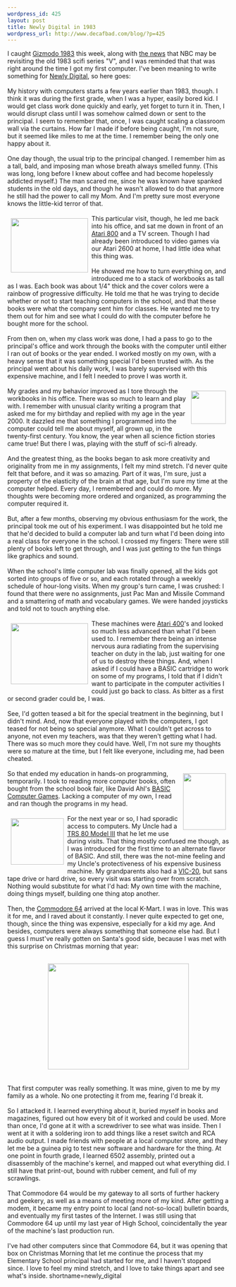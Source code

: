 ```yaml
--- 
wordpress_id: 425
layout: post
title: Newly Digital in 1983
wordpress_url: http://www.decafbad.com/blog/?p=425
---
```

I caught <a href="http://gizmodo.net/archives/002242.php#002242" target="_top">Gizmodo 1983</a> this week,
along with <a href="http://www.cnn.com/2003/SHOWBIZ/TV/06/09/television.visitors.reut/index.html" target="_top">the news</a>
that NBC may be revisiting the old 1983 scifi series "V", and I was reminded that that
was right around the time I got my first computer.  I've been meaning
to write something for <a href="http://www.kalsey.com/2003/05/newly_digital/" target="_top">Newly Digital</a>,
so here goes:
<br /><br />
My history with computers starts a few years earlier than 1983,
though.  I think it was during the first grade, when I was a hyper,
easily bored kid.  I would get class work done quickly and early, yet
forget to turn it in.  Then, I would disrupt class until I was somehow
calmed down or sent to the principal.  I seem to remember that, once,
I was caught scaling a classroom wall via the curtains.  How far I
made if before being caught, I'm not sure, but it seemed like miles
to me at the time.  I remember being the only one happy about it.
<br /><br />
One day though, the usual trip to the principal changed.  I remember
him as a tall, bald, and imposing man whose breath always smelled
funny.  (This was long, long before I knew about coffee and had become
hopelessly addicted myself.)  The man scared me, since he was known
have spanked students in the old days, and though he wasn't allowed to
do that anymore he still had the power to call my Mom.  And I'm pretty
sure most everyone knows the little-kid terror of that.
<br /><br />
<a href="http://www.old-computers.com/museum/computer.asp?c=460"><img src="http://www.old-computers.com/museum/photos/atari_800.jpg" width="175" height="123" border="0" align="left" hspace="8" vspace="8"/></a>
This particular visit, though, he led me back into his office, and sat
me down in front of an
<a href="http://www.old-computers.com/museum/computer.asp?st=1&amp;c=460" target="_top">Atari 800</a>
and a TV screen.  Though I had
already been introduced to video games via our Atari 2600 at home, I
had little idea what this thing was.
<br /><br />
He showed me how to turn everything on, and introduced me to a stack
of workbooks as tall as I was.  Each book was about 1/4" thick and the
cover colors were a rainbow of progressive difficulty.  He told me
that he was trying to decide whether or not to start teaching
computers in the school, and that these books were what the company
sent him for classes.  He wanted me to try them out for him and see
what I could do with the computer before he bought more for the
school.
<br /><br />
From then on, when my class work was done, I had a pass to go to the
principal's office and work through the books with the computer until
either I ran out of books or the year ended.  I worked mostly on my
own, with a heavy sense that it was something special I'd been trusted
with.  As the principal went about his daily work, I was barely
supervised with this expensive machine, and I felt I needed to prove I
was worth it.
<br /><br />
<img src="http://www.futurecast.com/futurechronicles/images/y2k.gif" width="79" height="75" align="right" hspace="8" vspace="8" />
My grades and my behavior improved as I tore through the workbooks in
his office.  There was so much to learn and play with.  I remember
with unusual clarity writing a program that asked me for my birthday
and replied with my age in the year 2000.  It dazzled me that
something I programmed into the computer could tell me about myself,
all grown up, in the twenty-first century.  You know, the year when
all science fiction stories came true!  But there I was, playing with
the stuff of sci-fi already.
<br /><br />
And the greatest thing, as the books began to ask more creativity and
originality from me in my assignments, I felt my mind stretch.  I'd
never quite felt that before, and it was so amazing.  Part of it was,
I'm sure, just a property of the elasticity of the brain at that age,
but I'm sure my time at the computer helped.  Every day, I remembered
and could do more.  My thoughts were becoming more ordered and
organized, as programming the computer required it.
<br /><br />
But, after a few months, observing my obvious enthusiasm for the work,
the principal took me out of his experiment.  I was disappointed but
he told me that he'd decided to build a computer lab and turn what I'd
been doing into a real class for everyone in the school.  I crossed my
fingers: There were still plenty of books left to get through, and I
was just getting to the fun things like graphics and sound.
<br /><br />
When the school's little computer lab was finally opened, all the kids
got sorted into groups of five or so, and each rotated through a
weekly schedule of hour-long visits.  When my group's turn came, I was
crushed: I found that there were no assignments, just Pac Man and
Missile Command and a smattering of math and vocabulary games.  We
were handed joysticks and told not to touch anything else.
<br /><br />
<a href="http://www.old-computers.com/museum/computer.asp?c=76"><img src="http://www.old-computers.com/museum/photos/atari_400.jpg" width="175" height="138" border="0" align="left" hspace="8" vspace="8"/></a>
These machines were <a href="http://www.old-computers.com/museum/computer.asp?st=1&amp;c=76" target="_top">Atari 400</a>'s 
and looked so much less advanced than what I'd been used to.  I
remember there being an intense nervous aura radiating from the
supervising teacher on duty in the lab, just waiting for one of us to
destroy these things.  And, when I asked if I could have a BASIC
cartridge to work on some of my programs, I told that if I didn't
want to participate in the computer activities I could just go back to
class.  As bitter as a first or second grader could be, I was.
<br /><br />
See, I'd gotten teased a bit for the special treatment in the
beginning, but I didn't mind.  And, now that everyone played with the
computers, I got teased for not being so special anymore.  What I
couldn't get across to anyone, not even my teachers, was that they
weren't getting what I had.  There was so much more they could have.
Well, I'm not sure my thoughts were so mature at the time, but I felt
like everyone, including me, had been cheated.
<br /><br />
<a href="http://www.digibarn.com/collections/books/basicgames/"><img src="http://www.digibarn.com/collections/books/basicgames/TN_basicgames.JPG" width="97" height="128" border="0" align="right" hspace="8" vspace="8"/></a>
So that ended my education in hands-on programming, temporarily.  I took to
reading more computer books, often bought from the school book fair,
like David Ahl's
<a href="http://www.digibarn.com/collections/books/basicgames/" target="_top">BASIC Computer Games</a>.
Lacking a computer of my own, I read and ran though the
programs in my head.
<br /><br />
<a href="http://www.old-computers.com/museum/computer.asp?st=1&amp;c=18"><img src="http://www.old-computers.com/museum/photos/tandy_trs80-model3_1.jpg" width="120" height="105" border="0" align="left" hspace="8" vspace="8"/></a>
For the next year or so, I had sporadic access to computers.  My Uncle had a
<a href="http://www.old-computers.com/museum/computer.asp?st=1&amp;c=18" target="_top">TRS 80 Model III</a>
that he let me use during visits.  That thing mostly
confused me though, as I was introduced for the first time to an
alternate flavor of BASIC.  And still, there was the not-mine feeling
and my Uncle's protectiveness of his expensive business machine.
My grandparents also had a
<a href="http://www.old-computers.com/museum/computer.asp?st=1&amp;c=252" target="_top">VIC-20</a>,
but sans tape drive or hard drive, so every visit was starting over
from scratch.  Nothing would substitute for what I'd had: My own time
with the machine, doing things myself, building one thing atop another.
<br /><br />
Then, the
<a href="http://www.old-computers.com/museum/computer.asp?st=1&amp;c=98" target="_top">Commodore 64</a>
arrived at the local K-Mart.  I was in love.  This was it for me, and
I raved about it constantly.  I never quite expected to get one,
though, since the thing was expensive, especially for a kid my age.  And
besides, computers were always something that someone else had.  But I
guess I must've really gotten on Santa's good side, because I was met
with this surprise on Christmas morning that year:
<br /><br />
<div align="center"><a href="http://www.decafbad.com/blog-images/first-c64.jpg"><img src="http://www.decafbad.com/blog-images/first-c64-sm.jpg" width="320" height="240" /></a></div>
<br /><br />
That first computer was really something.  It was mine, given to me by
my family as a whole.  No one protecting it from me, fearing I'd break
it.
<br /><br />
So I attacked it.  I learned everything about it, buried myself in
books and magazines, figured out how every bit of it worked and could
be used.  More than once, I'd gone at it with a screwdriver to see
what was inside.  Then I went at it with a soldering iron to add
things like a reset switch and RCA audio output.  I made friends with
people at a local computer store, and they let me be a guinea pig to
test new software and hardware for the thing.  At one point in fourth
grade, I learned 6502 assembly, printed out a disassembly of the
machine's kernel, and mapped out what everything did.  I still have
that print-out, bound with rubber cement, and full of my scrawlings.
<br /><br />
That Commodore 64 would be my gateway to all sorts of further hackery
and geekery, as well as a means of meeting more of my kind.  After
getting a modem, it became my entry point to local (and not-so-local)
bulletin boards, and eventually my first tastes of the Internet.  I
was still using that Commodore 64 up until my last year of High
School, coincidentally the year of the machine's last production
run.
<br /><br />
I've had other computers since that Commodore 64, but it was opening
that box on Christmas Morning that let me continue the process that my
Elementary School principal had started for me, and I haven't stopped
since.  I love to feel my mind stretch, and I love to take things
apart and see what's inside.
<!--more-->
shortname=newly_digital
